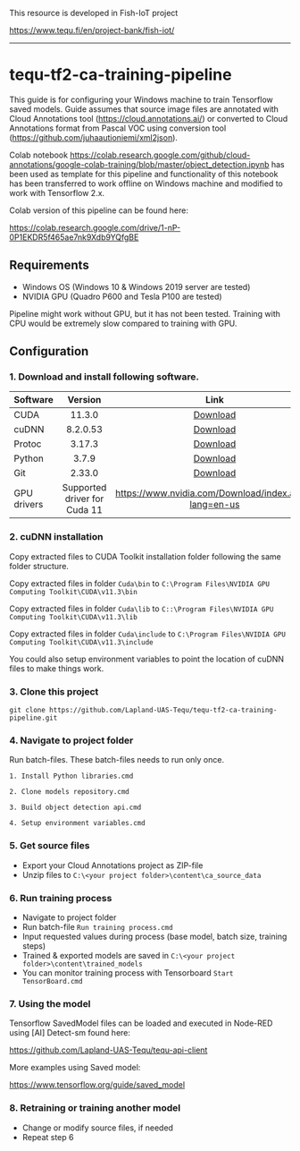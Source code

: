 This resource is developed in Fish-IoT project

https://www.tequ.fi/en/project-bank/fish-iot/ 

---

# tequ-tf2-ca-training-pipeline
This guide is for configuring your Windows machine to train Tensorflow saved models. Guide assumes that source image files are annotated with Cloud Annotations tool (https://cloud.annotations.ai/) or converted to Cloud Annotations format from Pascal VOC using conversion tool (https://github.com/juhaautioniemi/xml2json).

Colab notebook https://colab.research.google.com/github/cloud-annotations/google-colab-training/blob/master/object_detection.ipynb has been used as template for this pipeline and functionality of this notebook has been transferred to work offline on Windows machine and modified to work with Tensorflow 2.x.

Colab version of this pipeline can be found here:

https://colab.research.google.com/drive/1-nP-0P1EKDR5f465ae7nk9Xdb9YQfgBE

## Requirements

- Windows OS (Windows 10 & Windows 2019 server are tested)
- NVIDIA GPU (Quadro P600 and Tesla P100 are tested)

Pipeline might work without GPU, but it has not been tested. Training with CPU would be extremely slow compared to training with GPU.

## Configuration

### 1. Download and install following software.

| Software      | Version       | Link |
| ------------- |:-------------:| :-------------:| 
| CUDA          | 11.3.0        | <a href=https://tequ-win10-nodered-tensorflow.s3.eu.cloud-object-storage.appdomain.cloud/cuda_11.3.0_465.89_win10.exe>Download</a>|
| cuDNN         | 8.2.0.53      | <a href=https://tequ-win10-nodered-tensorflow.s3.eu.cloud-object-storage.appdomain.cloud/cudnn-11.3-windows-x64-v8.2.0.53.zipp>Download</a>|
| Protoc        | 3.17.3        | <a href=https://tequ-win10-nodered-tensorflow.s3.eu.cloud-object-storage.appdomain.cloud/protoc-3.17.3-win64.zip>Download</a>|
| Python        | 3.7.9         | <a href=https://tequ-win10-nodered-tensorflow.s3.eu.cloud-object-storage.appdomain.cloud/python-3.7.9-amd64.exe>Download</a>|
| Git           | 2.33.0        | <a href=https://tequ-win10-nodered-tensorflow.s3.eu.cloud-object-storage.appdomain.cloud/Git-2.33.0-64-bit.exe>Download</a>|
| GPU drivers   | Supported driver for Cuda 11 | https://www.nvidia.com/Download/index.aspx?lang=en-us |

### 2. cuDNN installation

Copy extracted files to CUDA Toolkit installation folder following the same folder structure.

Copy extracted files in folder ```Cuda\bin``` to ```C:\Program Files\NVIDIA GPU Computing Toolkit\CUDA\v11.3\bin```

Copy extracted files in folder ```Cuda\lib``` to ```C::\Program Files\NVIDIA GPU Computing Toolkit\CUDA\v11.3\lib```

Copy extracted files in folder ```Cuda\include``` to ```C:\Program Files\NVIDIA GPU Computing Toolkit\CUDA\v11.3\include```

You could also setup environment variables to point the location of cuDNN files to make things work.

### 3. Clone this project 

```
git clone https://github.com/Lapland-UAS-Tequ/tequ-tf2-ca-training-pipeline.git
```

### 4. Navigate to project folder

Run batch-files. These batch-files needs to run only once. 

```
1. Install Python libraries.cmd
```

```
2. Clone models repository.cmd
```

```
3. Build object detection api.cmd
```

```
4. Setup environment variables.cmd
```

### 5. Get source files

- Export your Cloud Annotations project as ZIP-file
- Unzip files to ```C:\<your project folder>\content\ca_source_data```

### 6. Run training process

- Navigate to project folder
- Run batch-file ```Run training process.cmd```
- Input requested values during process (base model, batch size, training steps)
- Trained & exported models are saved in ```C:\<your project folder>\content\trained_models```
- You can monitor training process with Tensorboard ```Start TensorBoard.cmd```

### 7. Using the model

Tensorflow SavedModel files can be loaded and executed in Node-RED using [AI] Detect-sm found here: 

https://github.com/Lapland-UAS-Tequ/tequ-api-client

More examples using Saved model:

https://www.tensorflow.org/guide/saved_model

### 8. Retraining or training another model
- Change or modify source files, if needed
- Repeat step 6
